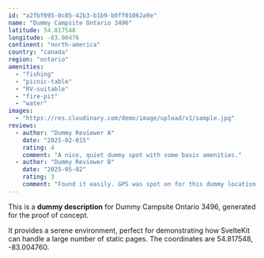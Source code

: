 ```yaml
---
id: "a2fbf095-0c05-42b3-b1b9-b0ff01062a9e"
name: "Dummy Campsite Ontario 3496"
latitude: 54.817548
longitude: -83.00476
continent: "north-america"
country: "canada"
region: "ontario"
amenities:
  - "fishing"
  - "picnic-table"
  - "RV-suitable"
  - "fire-pit"
  - "water"
images:
  - "https://res.cloudinary.com/demo/image/upload/v1/sample.jpg"
reviews:
  - author: "Dummy Reviewer A"
    date: "2025-02-015"
    rating: 4
    comment: "A nice, quiet dummy spot with some basic amenities."
  - author: "Dummy Reviewer B"
    date: "2025-05-02"
    rating: 3
    comment: "Found it easily. GPS was spot on for this dummy location."
---
```


This is a **dummy description** for Dummy Campsite Ontario 3496, generated for the proof of concept.

It provides a serene environment, perfect for demonstrating how SvelteKit can handle a large number of static pages. The coordinates are 54.817548, -83.004760.
